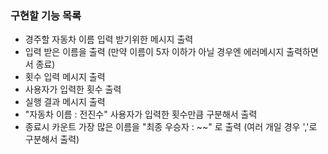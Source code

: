 ### 구현할 기능 목록

- 경주할 자동차 이름 입력 받기위한 메시지 출력
- 입력 받은 이름을 출력 (만약 이름이 5자 이하가 아닐 경우엔 에러메시지 출력하면서 종료)
- 횟수 입력 메시지 출력
- 사용자가 입력한 횟수 출력
- 실행 결과 메시지 출력
- "자동차 이름 : 전진수" 사용자가 입력한 횟수만큼 구분해서 출력
- 종료시 카운트 가장 많은 이름을 "최종 우승자 : ~~" 로 출력 (여러 개일 경우 ','로 구분해서 출력)

